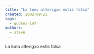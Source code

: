 ```yaml
---
title: "La luno alterigxo estis falsa"
created: 2002-09-21
tags: 
  - quotes-147
authors: 
  - steve
---
```


La luno alterigxo estis falsa
